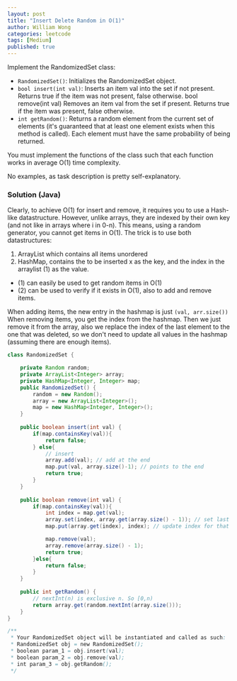 ```yaml
---
layout: post
title: "Insert Delete Random in O(1)"
author: William Wong
categories: leetcode
tags: [Medium]
published: true
---
```


Implement the RandomizedSet class:
- `RandomizedSet()`: Initializes the RandomizedSet object.
- `bool insert(int val)`: Inserts an item val into the set if not present. Returns true if the item was not present, false otherwise.
bool remove(int val) Removes an item val from the set if present. Returns true if the item was present, false otherwise.
- `int getRandom()`: Returns a random element from the current set of elements (it's guaranteed that at least one element exists when this method is called). Each element must have the same probability of being returned.

You must implement the functions of the class such that each function works in average O(1) time complexity.

No examples, as task description is pretty self-explanatory.

### Solution (Java)
Clearly, to achieve O(1) for insert and remove, it requires you to use a Hash-like datastructure. However, unlike arrays, they are indexed by their own key (and not like in arrays where i in 0-n). This means, using a random generator, you cannot get items in O(1). The trick is to use both datastructures: 
1. ArrayList which contains all items unordered
2. HashMap, contains the to be inserted x as the key, and the index in the arraylist (1) as the value.

- (1) can easily be used to get random items in O(1)
- (2) can be used to verify if it exists in O(1), also to add and remove items.

When adding items, the new entry in the hashmap is just `(val, arr.size())`
When removing items, you get the index from the hashmap. Then we just remove it from the array, also we replace the index of the last element to the one that was deleted, so we don't need to update all values in the hashmap (assuming there are enough items).

```java
class RandomizedSet {

    private Random random;
    private ArrayList<Integer> array;
    private HashMap<Integer, Integer> map;
    public RandomizedSet() {
        random = new Random();
        array = new ArrayList<Integer>();
        map = new HashMap<Integer, Integer>();
    }
    
    public boolean insert(int val) {
        if(map.containsKey(val)){
            return false;
        } else{
            // insert
            array.add(val); // add at the end
            map.put(val, array.size()-1); // points to the end
            return true;
        }
    }
    
    public boolean remove(int val) {
        if(map.containsKey(val)){
            int index = map.get(val);
            array.set(index, array.get(array.size() - 1)); // set last element to that position
            map.put(array.get(index), index); // update index for that element

            map.remove(val);
            array.remove(array.size() - 1);
            return true;
        }else{
            return false;
        }
    }
    
    public int getRandom() {
        // nextInt(n) is exclusive n. So [0,n)
        return array.get(random.nextInt(array.size()));
    }
}

/**
 * Your RandomizedSet object will be instantiated and called as such:
 * RandomizedSet obj = new RandomizedSet();
 * boolean param_1 = obj.insert(val);
 * boolean param_2 = obj.remove(val);
 * int param_3 = obj.getRandom();
 */
```
